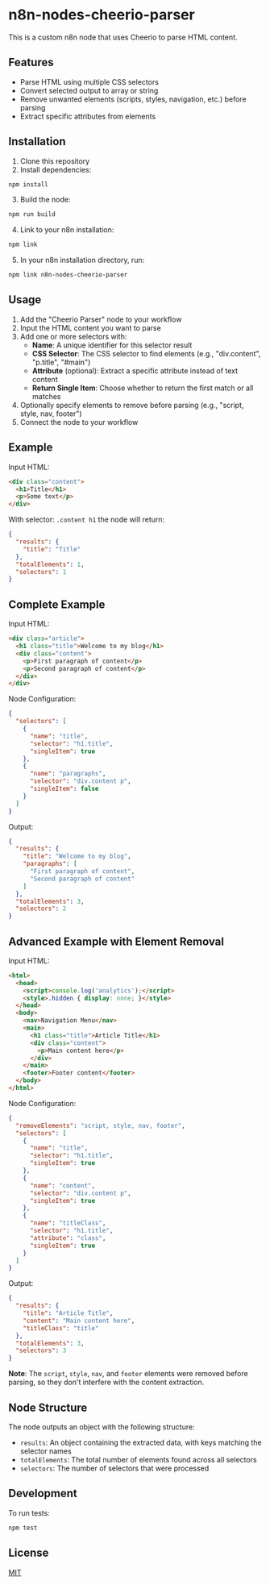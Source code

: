 # n8n-nodes-cheerio-parser

This is a custom n8n node that uses Cheerio to parse HTML content.
## Features

- Parse HTML using multiple CSS selectors
- Convert selected output to array or string
- Remove unwanted elements (scripts, styles, navigation, etc.) before parsing
- Extract specific attributes from elements

## Installation

1. Clone this repository
2. Install dependencies:
```bash
npm install
```
3. Build the node:
```bash
npm run build
```
4. Link to your n8n installation:
```bash
npm link
```
5. In your n8n installation directory, run:
```bash
npm link n8n-nodes-cheerio-parser
```

## Usage

1. Add the "Cheerio Parser" node to your workflow
2. Input the HTML content you want to parse
3. Add one or more selectors with:
   - **Name**: A unique identifier for this selector result
   - **CSS Selector**: The CSS selector to find elements (e.g., "div.content", "p.title", "#main")
   - **Attribute** (optional): Extract a specific attribute instead of text content
   - **Return Single Item**: Choose whether to return the first match or all matches
4. Optionally specify elements to remove before parsing (e.g., "script, style, nav, footer")
5. Connect the node to your workflow

## Example

Input HTML:
```html
<div class="content">
  <h1>Title</h1>
  <p>Some text</p>
</div>
```

With selector: `.content h1` the node will return:
```json
{
  "results": {
    "title": "Title"
  },
  "totalElements": 1,
  "selectors": 1
}
```

## Complete Example

Input HTML:
```html
<div class="article">
  <h1 class="title">Welcome to my blog</h1>
  <div class="content">
    <p>First paragraph of content</p>
    <p>Second paragraph of content</p>
  </div>
</div>
```

Node Configuration:
```json
{
  "selectors": [
    {
      "name": "title",
      "selector": "h1.title",
      "singleItem": true
    },
    {
      "name": "paragraphs",
      "selector": "div.content p",
      "singleItem": false
    }
  ]
}
```

Output:
```json
{
  "results": {
    "title": "Welcome to my blog",
    "paragraphs": [
      "First paragraph of content",
      "Second paragraph of content"
    ]
  },
  "totalElements": 3,
  "selectors": 2
}
```

## Advanced Example with Element Removal

Input HTML:
```html
<html>
  <head>
    <script>console.log('analytics');</script>
    <style>.hidden { display: none; }</style>
  </head>
  <body>
    <nav>Navigation Menu</nav>
    <main>
      <h1 class="title">Article Title</h1>
      <div class="content">
        <p>Main content here</p>
      </div>
    </main>
    <footer>Footer content</footer>
  </body>
</html>
```

Node Configuration:
```json
{
  "removeElements": "script, style, nav, footer",
  "selectors": [
    {
      "name": "title",
      "selector": "h1.title",
      "singleItem": true
    },
    {
      "name": "content",
      "selector": "div.content p",
      "singleItem": true
    },
    {
      "name": "titleClass",
      "selector": "h1.title",
      "attribute": "class",
      "singleItem": true
    }
  ]
}
```

Output:
```json
{
  "results": {
    "title": "Article Title",
    "content": "Main content here",
    "titleClass": "title"
  },
  "totalElements": 3,
  "selectors": 3
}
```

**Note**: The `script`, `style`, `nav`, and `footer` elements were removed before parsing, so they don't interfere with the content extraction.

## Node Structure

The node outputs an object with the following structure:
- `results`: An object containing the extracted data, with keys matching the selector names
- `totalElements`: The total number of elements found across all selectors
- `selectors`: The number of selectors that were processed

## Development

To run tests:
```bash
npm test
```

## License

[MIT](LICENSE)
